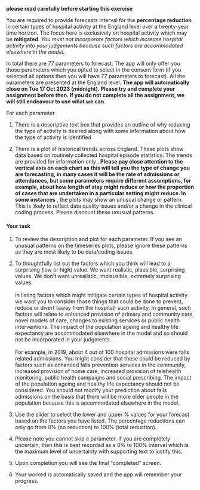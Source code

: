 **please read carefully before starting this exercise**

You are required to provide forecasts interval for the **percentage reduction** in certain types of hospital activity at the England level over a twenty-year time horizon. The focus here is exclusively on hospital activity which may be **mitigated**. _You must not incorporate factors which increase hospital activity into your judgements because such factors are accommodated elsewhere in the model._

In total there are 77 parameters to forecast. The app will only offer you those parameters which you opted to select in the consent form (if you selected all options then you will have 77 parameters to forecast). All the parameters are presented at the England level. **The app will automatically close on Tue 17 Oct 2023 (midnight). Please try and complete your assignment before then. If you do not complete all the assignment, we will still endeavour to use what we can.**

For each parameter

1) There is a descriptive text box that provides an outline of why reducing the type of activity is desired along with some information about how the type of activity is identified

2) There is a plot of historical trends across England. These plots show data based on routinely collected hospital episode statistics. The trends are provided for information only **. Please pay close attention to the vertical axis on each chart as this will tell you the type of change you are forecasting, in many cases it will be the rate of admissions or attendances, but some parameters require different assumptions, for example, about how length of stay might reduce or how the proportion of cases that are undertaken in a particular setting might reduce. In some instances** , the plots may show an unusual change or pattern. This is likely to reflect data quality issues and/or a change in the clinical coding process. Please discount these unusual patterns.

#### Your task

1) To review the description and plot for each parameter. If you see an unusual patterns on the timeseries plots, please ignore these patterns as they are most likely to be data/coding issues.

2) To thoughtfully list out the factors which you think will lead to a surprising (low or high) value. We want realistic, plausible, surprising values. We don't want unrealistic, implausible, extremely surprising values.  <br /><br />
In listing factors which might mitigate certain types of hospital activity we want you to consider those things that could be done to prevent, reduce or divert (away from the hospital) such activity. In general, such factors will relate to enhanced provision of primary and community care, novel models of care, changes to existing services or public health interventions. The impact of the population ageing and healthy life expectancy are accommodated elsewhere in the model and so should not be incorporated in your judgments.  <br /><br />
For example, in 2019, about 4 out of 100 hospital admissions were falls related admissions. You might consider that these could be reduced by factors such as enhanced falls prevention services in the community, increased provision of home care, increased provision of telehealth monitoring, public health campaigns and social prescribing. The impact of the population ageing and healthy life expectancy should not be considered. You should not modify your prediction about falls admissions on the basis that there will be more older people in the population because this is accommodated elsewhere in the model.

3) Use the slider to select the lower and upper % values for your forecast based on the factors you have listed. The percentage reductions can only go from 0% (no reduction) to 100% (total reduction).

4) Please note you cannot skip a parameter. If you are completely uncertain, then this is best recorded as a 0% to 100% interval which is the maximum level of uncertainty with supporting text to justify this.

5) Upon completion you will see the final "completed" screen.

6) Your worked is automatically saved and the app will remember your progress.
